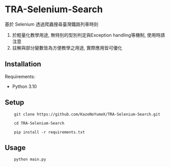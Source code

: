 # TRA-Selenium-Search
基於 Selenium 透過爬蟲搜尋臺灣鐵路列車時刻

1. 於輕量化教學用途, 無特別的型別判定與Exception handling等機制, 使用時請注意
2. 註解與部分變數皆為方便教學之用途, 實際應用皆可優化

## Installation

Requirements:
-    Python 3.10

## Setup
```
    git clone https://github.com/KazeNoYumeX/TRA-Selenium-Search.git

    cd TRA-Selenium-Search

    pip install -r requirements.txt
```
## Usage
```
    python main.py
```